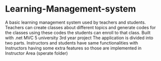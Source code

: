 # Learning-Management-system
A basic learning management system used by teachers and students. Teachers can create classes about different topics and generate codes for the classes using these codes the students can enroll to that class. Built with .net MVC 5  university 3rd year project
The application is divided into two parts. Instructors and students have same functionalities with Instructors having some extra features so those are implemented in
Instructor Area (sperate folder)
